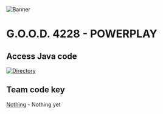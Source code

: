 ![Banner](https://user-images.githubusercontent.com/62531512/155822463-4ba77743-a62b-4a53-9439-02101e53804f.png)

# G.O.O.D. 4228 - POWERPLAY

## Access Java code

[![Directory](https://user-images.githubusercontent.com/62531512/155822554-a1c3ec57-1f3f-440c-8295-465e8f28b4b6.png)](https://github.com/Lyman-Robotics/FTC-4228-Centerstage/tree/master/TeamCode/src/main/java/org/firstinspires/ftc/teamcode)

## Team code key

[Nothing](https://github.com/Lyman-Robotics/FTC-4228-Centerstage/tree/main/TeamCode/src/main/java/org/firstinspires/ftc/teamcode) - Nothing yet <br>
